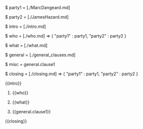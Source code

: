 $ party1 = [./MarcDangeard.md]

$ party2 = [./JamesHazard.md]

$ intro = [./intro.md]

$ who = [./who.md] => {
	"party1" : party1,
	"party2" : party2
}

$ what = [./what.md]

$ general = [./general_clauses.md]

$ misc = general.clause1

$ closing = [./closing.md] => {
	"party1" : party1,
	"party2" : party2
}

{{intro}}

1. {{who}}

2. {{what}}

3. {{general.clause1}}

{{closing}}